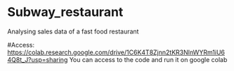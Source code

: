 # Subway_restaurant
Analysing sales data of a fast food restaurant

#Access: https://colab.research.google.com/drive/1C6K4T8Zjnn2tKR3NInWYRm1iU64Q8t_J?usp=sharing
You can access to the code and run it on google colab

